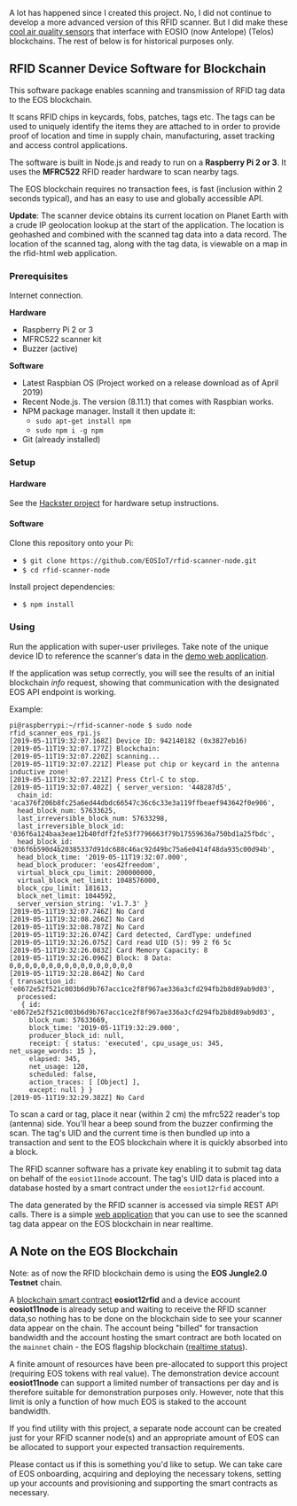 A lot has happened since I created this project. No, I did not continue to develop a more advanced version of this RFID scanner.  But I did make these [cool air quality sensors](https://www.hackster.io/firmwareguru/blockchain-powered-sensor-system-using-helium-network-57779e) that interface with EOSIO (now Antelope) (Telos) blockchains.  The rest of below is for historical purposes only.

## RFID Scanner Device Software for Blockchain

This software package enables scanning and transmission of RFID tag data to the EOS blockchain.

It scans RFID chips in keycards, fobs, patches, tags etc.  The tags can be used to uniquely identify the items they are attached to in order to provide proof of location and time in supply chain, manufacturing, asset tracking and access control applications.

The software is built in Node.js and ready to run on a **Raspberry Pi 2 or 3**.  It uses the **MFRC522** RFID reader hardware to scan nearby tags.

The EOS blockchain requires no transaction fees, is fast (inclusion within 2 seconds typical), and has an easy to use and globally accessible API.  

**Update**: The scanner device obtains its current location on Planet Earth with a crude IP geolocation lookup at the start of the application.  The location is geohashed and combined with the scanned tag data into a data record.  The location of the scanned tag, along with the tag data, is viewable on a map in the rfid-html web application.


### Prerequisites

Internet connection.

**Hardware**
* Raspberry Pi 2 or 3
* MFRC522 scanner kit
* Buzzer (active)

**Software**
* Latest Raspbian OS (Project worked on a release download as of April 2019)
* Recent Node.js. The version (8.11.1) that comes with Raspbian works.
* NPM package manager.  Install it then update it:
  * `sudo apt-get install npm`
  * `sudo npm i -g npm`
* Git (already installed)

### Setup

#### Hardware

See the [Hackster project](https://www.hackster.io/firmwareguru/build-an-rfid-scanner-for-blockchain-1fbdb3) for hardware setup instructions.

#### Software

Clone this repository onto your Pi:

* `$ git clone https://github.com/EOSIoT/rfid-scanner-node.git`
* `$ cd rfid-scanner-node`

Install project dependencies:

* `$ npm install`

### Using

Run the application with super-user privileges.  Take note of the unique device ID to reference the scanner's data in the [demo web application](https://eosiot.github.io/rfid-html/).

If the application was setup correctly, you will see the results of an initial blockchain *info* request, showing that communication with the designated EOS API endpoint is working.

Example:

```
pi@raspberrypi:~/rfid-scanner-node $ sudo node  rfid_scanner_eos_rpi.js
[2019-05-11T19:32:07.168Z] Device ID: 942140182 (0x3827eb16)
[2019-05-11T19:32:07.177Z] Blockchain:
[2019-05-11T19:32:07.220Z] scanning...
[2019-05-11T19:32:07.221Z] Please put chip or keycard in the antenna inductive zone!
[2019-05-11T19:32:07.221Z] Press Ctrl-C to stop.
[2019-05-11T19:32:07.402Z] { server_version: '448287d5',
  chain_id: 'aca376f206b8fc25a6ed44dbdc66547c36c6c33e3a119ffbeaef943642f0e906',
  head_block_num: 57633625,
  last_irreversible_block_num: 57633298,
  last_irreversible_block_id: '036f6a124baa3eae12b40fdff2fe53f7796663f79b17559636a750bd1a25fbdc',
  head_block_id: '036f6b590d4b20385337d91dc688c46ac92d49bc75a6e0414f48da935c00d94b',
  head_block_time: '2019-05-11T19:32:07.000',
  head_block_producer: 'eos42freedom',
  virtual_block_cpu_limit: 200000000,
  virtual_block_net_limit: 1048576000,
  block_cpu_limit: 181613,
  block_net_limit: 1044592,
  server_version_string: 'v1.7.3' }
[2019-05-11T19:32:07.746Z] No Card
[2019-05-11T19:32:08.266Z] No Card
[2019-05-11T19:32:08.787Z] No Card
[2019-05-11T19:32:26.074Z] Card detected, CardType: undefined
[2019-05-11T19:32:26.075Z] Card read UID (5): 99 2 f6 5c
[2019-05-11T19:32:26.083Z] Card Memory Capacity: 8
[2019-05-11T19:32:26.096Z] Block: 8 Data: 0,0,0,0,0,0,0,0,0,0,0,0,0,0,0,0
[2019-05-11T19:32:28.864Z] No Card
{ transaction_id: 'e8672e52f521c003b6d9b767acc1ce2f8f967ae336a3cfd294fb2b8d89ab9d03',
  processed:
   { id: 'e8672e52f521c003b6d9b767acc1ce2f8f967ae336a3cfd294fb2b8d89ab9d03',
     block_num: 57633669,
     block_time: '2019-05-11T19:32:29.000',
     producer_block_id: null,
     receipt: { status: 'executed', cpu_usage_us: 345, net_usage_words: 15 },
     elapsed: 345,
     net_usage: 120,
     scheduled: false,
     action_traces: [ [Object] ],
     except: null } }
[2019-05-11T19:32:29.382Z] No Card
```


To scan a card or tag, place it near (within 2 cm) the mfrc522 reader's top (antenna) side.  You'll hear a beep sound from the buzzer confirming the scan.  The tag's UID and the current time is then bundled up into a transaction and sent to the EOS blockchain where it is quickly absorbed into a block.

The RFID scanner software has a private key enabling it to submit tag data on behalf of the `eosiot11node` account.  The tag's UID data is placed into a database hosted by a smart contract under the `eosiot12rfid` account.

The data generated by the RFID scanner is accessed via simple REST API calls.  There is a simple [web application](https://eosiot.github.io/rfid-html/) that you can use to see the scanned tag data appear on the EOS blockchain in near realtime.




## A Note on the EOS Blockchain

Note: as of now the RFID blockchain demo is using the **EOS Jungle2.0 Testnet** chain.

A [blockchain smart contract](https://github.com/EOSIoT/rfid-contract) **eosiot12rfid** and a device account **eosiot11node** is already setup and waiting to receive the RFID scanner data,so nothing has to be done on the blockchain side to see your scanner data appear on the chain.  The account being "billed" for transaction bandwidth and the account hosting the smart contract are both located on the `mainnet` chain - the EOS flagship blockchain ([realtime status](https://bloks.io/)).  

A finite amount of resources have been pre-allocated to support this project (requiring EOS tokens with real value).  The demonstration device account **eosiot11node** can support a limited number of transactions per day and is therefore suitable for demonstration purposes only.  However, note that this limit is only a function of how much EOS is staked to the account bandwidth.  

If you find utility with this project, a separate node account can be created just for your RFID scanner node(s) and an appropriate amount of EOS can be allocated to support your expected transaction requirements.

Please contact us if this is something you'd like to setup.  We can take care of EOS onboarding, acquiring and deploying the necessary tokens, setting up your accounts and provisioning and supporting the smart contracts as necessary.






